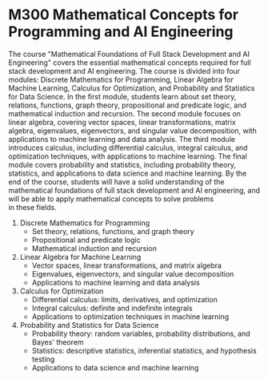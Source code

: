 # M300 Mathematical Concepts for Programming and AI Engineering
The course "Mathematical Foundations of Full Stack Development and AI Engineering" covers the essential mathematical concepts required for full stack development and AI engineering. The course is divided into four modules: Discrete Mathematics for Programming, Linear Algebra for Machine Learning, Calculus for Optimization, and Probability and Statistics for Data Science. In the first module, students learn about set theory, relations, functions, graph theory, propositional and predicate logic, and mathematical induction and recursion. The second module focuses on linear algebra, covering vector spaces, linear transformations, matrix algebra, eigenvalues, eigenvectors, and singular value decomposition, with applications to machine learning and data analysis. The third module introduces calculus, including differential calculus, integral calculus, and optimization techniques, with applications to machine learning. The final module covers probability and statistics, including probability theory, statistics, and applications to data science and machine learning. By the end of the course, students will have a solid understanding of the mathematical foundations of full stack development and AI engineering, and will be able to apply mathematical concepts to solve problems in these fields.


1. Discrete Mathematics for Programming
    - Set theory, relations, functions, and graph theory
    - Propositional and predicate logic
    - Mathematical induction and recursion
2. Linear Algebra for Machine Learning
    - Vector spaces, linear transformations, and matrix algebra
    - Eigenvalues, eigenvectors, and singular value decomposition
    - Applications to machine learning and data analysis
3. Calculus for Optimization
    - Differential calculus: limits, derivatives, and optimization
    - Integral calculus: definite and indefinite integrals
    - Applications to optimization techniques in machine learning
4. Probability and Statistics for Data Science
    - Probability theory: random variables, probability distributions, and Bayes' theorem
    - Statistics: descriptive statistics, inferential statistics, and hypothesis testing
    - Applications to data science and machine learning
